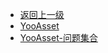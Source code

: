 <!-- # Unity3D -->

- [返回上一级](../)
- [YooAsset](/md/YooAsset/Child/YooAsset.md)
- [YooAsset-问题集合](/md/YooAsset/Child/YooAsset-问题集合.md)
